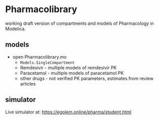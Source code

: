 # Pharmacolibrary

working draft version of compartments and models of Pharmacology in Modelica.

## models

- open Pharmacolibrary.mo
  - `Models.SingleCompartment`
  - Remdesivir - multiple models of remdesivir PK
  - Paracetamol - multiple models of paracetamol PK
  - other drugs - not verified PK parameters, estimates from review articles

## simulator
Live simulator at: https://egolem.online/pharma/student.html

